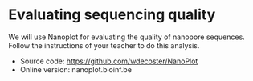 # Evaluating sequencing quality 

We will use Nanoplot for evaluating the quality of nanopore sequences. Follow the instructions of your teacher to do this analysis.   

- Source code: https://github.com/wdecoster/NanoPlot
- Online version: nanoplot.bioinf.be
